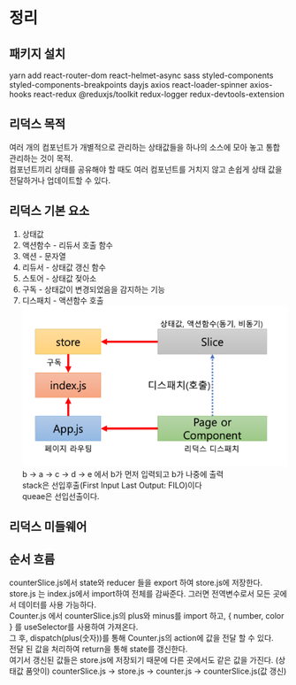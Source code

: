 # 정리
## 패키지 설치
yarn add react-router-dom react-helmet-async sass styled-components styled-components-breakpoints dayjs axios react-loader-spinner axios-hooks react-redux @reduxjs/toolkit redux-logger redux-devtools-extension
## 리덕스 목적
여러 개의 컴포넌트가 개별적으로 관리하는 상태값들을 하나의 소스에 모아 놓고 통합 관리하는 것이 목적.<br/>
컴포넌트끼리 상태를 공유해야 할 때도 여러 컴포넌트를 거치지 않고 손쉽게 상태 값을 전달하거나 업데이트할 수 있다.
## 리덕스 기본 요소
1. 상태값
2. 액션함수 - 리듀서 호출 함수
3. 액션 - 문자열
4. 리듀서 - 상태값 갱신 함수
5. 스토어 - 상태값 젖아소
6. 구독 - 상태값이 변경되었음을 감지하는 기능
7. 디스패치 - 액션함수 호출
![흐름구조](./%EC%BA%A1%EC%B2%98.PNG)
b -> a -> c -> d -> e 에서 b가 먼저 입력되고 b가 나중에 출력 <br/>
stack은 선입후출(First Input Last Output: FILO)이다<br/>
queae은 선입선출이다.
## 리덕스 미들웨어

## 순서 흐름
counterSlice.js에서 state와 reducer 들을 export 하여 store.js에 저장한다.<br/>
store.js 는 index.js에서 import하여 전체를 감싸준다. 그러면 전역변수로서 모든 곳에서 데이터를 사용 가능하다.<br/>
Counter.js 에서 counterSlice.js의 plus와 minus를 import  하고, { number, color } 를 useSelector를 사용하여 가져온다.<br/>
그 후, dispatch(plus(숫자))를 통해 Counter.js의 action에 값을 전달 할 수 있다.<br/>
전달 된 값을 처리하여 return을 통해 state를 갱신한다.<br/>
여기서 갱신된 값들은 store.js에 저장되기 때문에 다른 곳에서도 같은 값을 가진다. (상태값 품앗이)
counterSlice.js -> store.js -> counter.js -> counterSlice.js(값 갱신)